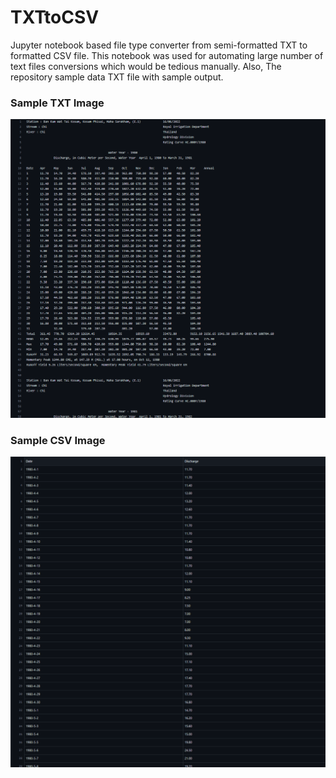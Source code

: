 # TXTtoCSV

Jupyter notebook based file type converter from semi-formatted TXT to formatted CSV file. This notebook was used for automating large number of text files conversions which would be tedious manually. Also, The repository sample data TXT file with sample output.

### Sample TXT Image

<div align="center">
  <img src="/meta/sample_txt.png" alt="Sample TXT Image">
</div>

### Sample CSV Image

<div align="center">
  <img src="/meta/sample_csv.png" alt="Sample CSV Image">
</div>
